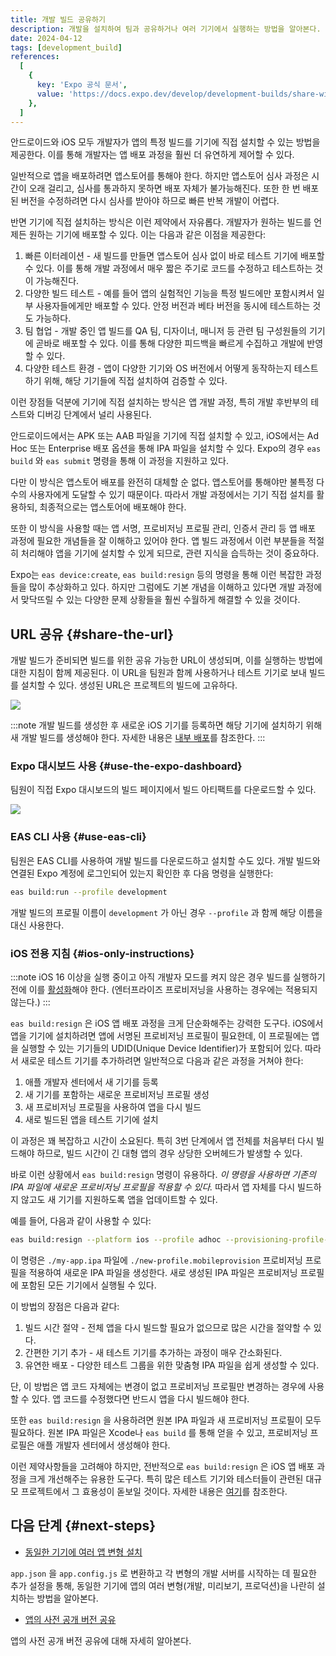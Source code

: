 ```yaml
---
title: 개발 빌드 공유하기
description: 개발을 설치하여 팀과 공유하거나 여러 기기에서 실행하는 방법을 알아본다.
date: 2024-04-12
tags: [development_build]
references:
  [
    {
      key: 'Expo 공식 문서',
      value: 'https://docs.expo.dev/develop/development-builds/share-with-your-team/',
    },
  ]
---
```


안드로이드와 iOS 모두 개발자가 앱의 특정 빌드를 기기에 직접 설치할 수 있는 방법을 제공한다. 이를 통해 개발자는 앱 배포 과정을 훨씬 더 유연하게 제어할 수 있다.

일반적으로 앱을 배포하려면 앱스토어를 통해야 한다. 하지만 앱스토어 심사 과정은 시간이 오래 걸리고, 심사를 통과하지 못하면 배포 자체가 불가능해진다. 또한 한 번 배포된 버전을 수정하려면 다시 심사를 받아야 하므로 빠른 반복 개발이 어렵다.

반면 기기에 직접 설치하는 방식은 이런 제약에서 자유롭다. 개발자가 원하는 빌드를 언제든 원하는 기기에 배포할 수 있다. 이는 다음과 같은 이점을 제공한다:

1. 빠른 이터레이션 - 새 빌드를 만들면 앱스토어 심사 없이 바로 테스트 기기에 배포할 수 있다. 이를 통해 개발 과정에서 매우 짧은 주기로 코드를 수정하고 테스트하는 것이 가능해진다.
2. 다양한 빌드 테스트 - 예를 들어 앱의 실험적인 기능을 특정 빌드에만 포함시켜서 일부 사용자들에게만 배포할 수 있다. 안정 버전과 베타 버전을 동시에 테스트하는 것도 가능하다.
3. 팀 협업 - 개발 중인 앱 빌드를 QA 팀, 디자이너, 매니저 등 관련 팀 구성원들의 기기에 곧바로 배포할 수 있다. 이를 통해 다양한 피드백을 빠르게 수집하고 개발에 반영할 수 있다.
4. 다양한 테스트 환경 - 앱이 다양한 기기와 OS 버전에서 어떻게 동작하는지 테스트하기 위해, 해당 기기들에 직접 설치하여 검증할 수 있다.

이런 장점들 덕분에 기기에 직접 설치하는 방식은 앱 개발 과정, 특히 개발 후반부의 테스트와 디버깅 단계에서 널리 사용된다.

안드로이드에서는 APK 또는 AAB 파일을 기기에 직접 설치할 수 있고, iOS에서는 Ad Hoc 또는 Enterprise 배포 옵션을 통해 IPA 파일을 설치할 수 있다. Expo의 경우 `eas build` 와 `eas submit` 명령을 통해 이 과정을 지원하고 있다.

다만 이 방식은 앱스토어 배포를 완전히 대체할 순 없다. 앱스토어를 통해야만 불특정 다수의 사용자에게 도달할 수 있기 때문이다. 따라서 개발 과정에서는 기기 직접 설치를 활용하되, 최종적으로는 앱스토어에 배포해야 한다.

또한 이 방식을 사용할 때는 앱 서명, 프로비저닝 프로필 관리, 인증서 관리 등 앱 배포 과정에 필요한 개념들을 잘 이해하고 있어야 한다. 앱 빌드 과정에서 이런 부분들을 적절히 처리해야 앱을 기기에 설치할 수 있게 되므로, 관련 지식을 습득하는 것이 중요하다.

Expo는 `eas device:create`, `eas build:resign` 등의 명령을 통해 이런 복잡한 과정들을 많이 추상화하고 있다. 하지만 그럼에도 기본 개념을 이해하고 있다면 개발 과정에서 맞닥뜨릴 수 있는 다양한 문제 상황들을 훨씬 수월하게 해결할 수 있을 것이다.

## URL 공유 {#share-the-url}

개발 빌드가 준비되면 빌드를 위한 공유 가능한 URL이 생성되며, 이를 실행하는 방법에 대한 지침이 함께 제공된다. 이 URL을 팀원과 함께 사용하거나 테스트 기기로 보내 빌드를 설치할 수 있다. 생성된 URL은 프로젝트의 빌드에 고유하다.

![](https://s3.ap-northeast-2.amazonaws.com/vigorously.xyz/assets/images/expo-doc-home-share-a-development-build-with-your-team/1.png)

:::note
개발 빌드를 생성한 후 새로운 iOS 기기를 등록하면 해당 기기에 설치하기 위해 새 개발 빌드를 생성해야 한다. 자세한 내용은 [내부 배포](https://docs.expo.dev/build/internal-distribution/)를 참조한다.
:::

### Expo 대시보드 사용 {#use-the-expo-dashboard}

팀원이 직접 Expo 대시보드의 빌드 페이지에서 빌드 아티팩트를 다운로드할 수 있다.

![](https://s3.ap-northeast-2.amazonaws.com/vigorously.xyz/assets/images/expo-doc-home-share-a-development-build-with-your-team/2.png)

### EAS CLI 사용 {#use-eas-cli}

팀원은 EAS CLI를 사용하여 개발 빌드를 다운로드하고 설치할 수도 있다. 개발 빌드와 연결된 Expo 계정에 로그인되어 있는지 확인한 후 다음 명령을 실행한다:

```bash
eas build:run --profile development
```

개발 빌드의 프로필 이름이 `development` 가 아닌 경우 `--profile` 과 함께 해당 이름을 대신 사용한다.

### iOS 전용 지침 {#ios-only-instructions}

:::note
iOS 16 이상을 실행 중이고 아직 개발자 모드를 켜지 않은 경우 빌드를 실행하기 전에 이를 [활성화](https://docs.expo.dev/guides/ios-developer-mode/)해야 한다. (엔터프라이즈 프로비저닝을 사용하는 경우에는 적용되지 않는다.)
:::

<!-- `eas build:resign` 을 사용하여 iOS용 기존 `.ipa` 를 새 ad hoc 프로비저닝 프로필로 코드 서명할 수 있다. 이는 팀과 배포할 때 시간을 줄이는 데 도움이 됩니다. 예를 들어 기존 빌드에 새 테스트 기기를 추가하려는 경우, 이 명령을 사용하여 전체 앱을 처음부터 다시 빌드하지 않고도 기기를 포함하도록 프로비저닝 프로필을 업데이트할 수 있습니다. 자세한 내용은 새 자격 증명 재서명을 참조하세요. -->

`eas build:resign` 은 iOS 앱 배포 과정을 크게 단순화해주는 강력한 도구다. iOS에서 앱을 기기에 설치하려면 앱에 서명된 프로비저닝 프로필이 필요한데, 이 프로필에는 앱을 실행할 수 있는 기기들의 UDID(Unique Device Identifier)가 포함되어 있다. 따라서 새로운 테스트 기기를 추가하려면 일반적으로 다음과 같은 과정을 거쳐야 한다:

1. 애플 개발자 센터에서 새 기기를 등록
2. 새 기기를 포함하는 새로운 프로비저닝 프로필 생성
3. 새 프로비저닝 프로필을 사용하여 앱을 다시 빌드
4. 새로 빌드된 앱을 테스트 기기에 설치

이 과정은 꽤 복잡하고 시간이 소요된다. 특히 3번 단계에서 앱 전체를 처음부터 다시 빌드해야 하므로, 빌드 시간이 긴 대형 앱의 경우 상당한 오버헤드가 발생할 수 있다.

바로 이런 상황에서 `eas build:resign` 명령이 유용하다. _이 명령을 사용하면 기존의 IPA 파일에 새로운 프로비저닝 프로필을 적용할 수 있다._ 따라서 앱 자체를 다시 빌드하지 않고도 새 기기를 지원하도록 앱을 업데이트할 수 있다.

예를 들어, 다음과 같이 사용할 수 있다:

```bash
eas build:resign --platform ios --profile adhoc --provisioning-profile-path ./new-profile.mobileprovision ./my-app.ipa
```

이 명령은 `./my-app.ipa` 파일에 `./new-profile.mobileprovision` 프로비저닝 프로필을 적용하여 새로운 IPA 파일을 생성한다. 새로 생성된 IPA 파일은 프로비저닝 프로필에 포함된 모든 기기에서 실행될 수 있다.

이 방법의 장점은 다음과 같다:

1. 빌드 시간 절약 - 전체 앱을 다시 빌드할 필요가 없으므로 많은 시간을 절약할 수 있다.
2. 간편한 기기 추가 - 새 테스트 기기를 추가하는 과정이 매우 간소화된다.
3. 유연한 배포 - 다양한 테스트 그룹을 위한 맞춤형 IPA 파일을 쉽게 생성할 수 있다.

단, 이 방법은 앱 코드 자체에는 변경이 없고 프로비저닝 프로필만 변경하는 경우에 사용할 수 있다. 앱 코드를 수정했다면 반드시 앱을 다시 빌드해야 한다.

또한 `eas build:resign` 을 사용하려면 원본 IPA 파일과 새 프로비저닝 프로필이 모두 필요하다. 원본 IPA 파일은 Xcode나 `eas build` 를 통해 얻을 수 있고, 프로비저닝 프로필은 애플 개발자 센터에서 생성해야 한다.

이런 제약사항들을 고려해야 하지만, 전반적으로 `eas build:resign` 은 iOS 앱 배포 과정을 크게 개선해주는 유용한 도구다. 특히 많은 테스트 기기와 테스터들이 관련된 대규모 프로젝트에서 그 효용성이 돋보일 것이다. 자세한 내용은 [여기](https://docs.expo.dev/app-signing/app-credentials/#re-signing-new-credentials)를 참조한다.

## 다음 단계 {#next-steps}

- [동일한 기기에 여러 앱 변형 설치](https://docs.expo.dev/build-reference/variants/)

`app.json` 을 `app.config.js` 로 변환하고 각 변형의 개발 서버를 시작하는 데 필요한 추가 설정을 통해, 동일한 기기에 앱의 여러 변형(개발, 미리보기, 프로덕션)을 나란히 설치하는 방법을 알아본다.

- [앱의 사전 공개 버전 공유](https://docs.expo.dev/guides/sharing-preview-releases/)

앱의 사전 공개 버전 공유에 대해 자세히 알아본다.
